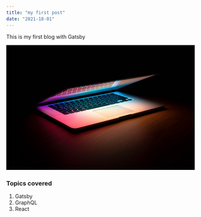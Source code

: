 ```yaml
---
title: "my first post"
date: "2021-18-01"
---
```


This is my first blog with Gatsby

![Code](./code.jpeg)

### Topics covered

1. Gatsby
2. GraphQL
3. React
